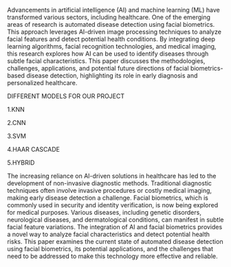 Advancements in artificial intelligence (AI) and machine learning (ML) have transformed various sectors, including healthcare. One of the emerging areas of research is automated disease detection using facial biometrics. This approach leverages AI-driven image processing techniques to analyze facial features and detect potential health conditions. By integrating deep learning algorithms, facial recognition technologies, and medical imaging, this research explores how AI can be used to identify diseases through subtle facial characteristics. This paper discusses the methodologies, challenges, applications, and potential future directions of facial biometrics-based disease detection, highlighting its role in early diagnosis and personalized healthcare.

DIFFERENT MODELS FOR OUR PROJECT

1.KNN

2.CNN

3.SVM 

4.HAAR CASCADE
    
5.HYBRID 

The increasing reliance on AI-driven solutions in healthcare has led to the development of non-invasive diagnostic methods. Traditional diagnostic techniques often involve invasive procedures or costly medical imaging, making early disease detection a challenge. Facial biometrics, which is commonly used in security and identity verification, is now being explored for medical purposes. Various diseases, including genetic disorders, neurological diseases, and dermatological conditions, can manifest in subtle facial feature variations. 
The integration of AI and facial biometrics provides a novel way to analyze facial characteristics and detect potential health risks. This paper examines the current state of automated disease detection using facial biometrics, its potential applications, and the challenges that need to be addressed to make this technology more effective and reliable.

